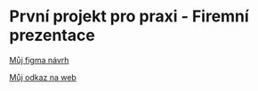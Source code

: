 # První projekt pro praxi - Firemní prezentace

[Můj figma návrh](https://www.figma.com/file/mhxcm8RzfSSwjZPmNUuBkN/Anna-%C5%A0truncov%C3%A1?node-id=0%3A1&t=OKCid1kjSV5mHIdu-1)


[Můj odkaz na web](https://pslib-cz.github.io/2022l3web-pppp-annastruncova/)
